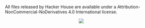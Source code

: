 All files released by Hacker House are available under a Attribution-NonCommercial-NoDerivatives 4.0 International license. 
<p align="center">
  <img src="https://github-readme-stats.vercel.app/api?username=hackerhouse-opensource&show_icons=true&theme=dracula"/>
</p>
